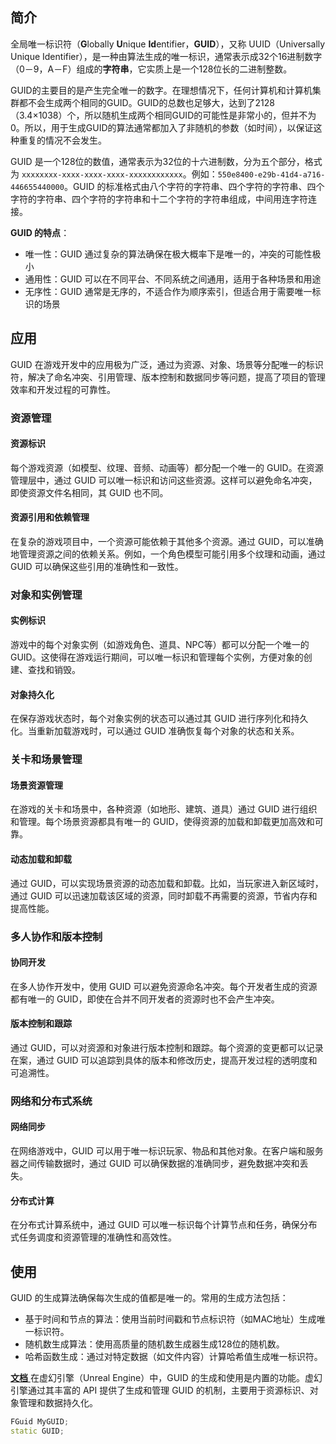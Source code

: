 ## 简介
全局唯一标识符（**G**lobally **U**nique **Id**entifier，**GUID**），又称 UUID（Universally Unique Identifier），是一种由算法生成的唯一标识，通常表示成32个16进制数字（0－9，A－F）组成的**字符串**，它实质上是一个128位长的二进制整数。

GUID的主要目的是产生完全唯一的数字。在理想情况下，任何计算机和计算机集群都不会生成两个相同的GUID。GUID的总数也足够大，达到了2128（3.4×1038）个，所以随机生成两个相同GUID的可能性是非常小的，但并不为0。所以，用于生成GUID的算法通常都加入了非随机的参数（如时间），以保证这种重复的情况不会发生。

GUID 是一个128位的数值，通常表示为32位的十六进制数，分为五个部分，格式为 `xxxxxxxx-xxxx-xxxx-xxxx-xxxxxxxxxxxx`。例如：`550e8400-e29b-41d4-a716-446655440000`。GUID 的标准格式由八个字符的字符串、四个字符的字符串、四个字符的字符串、四个字符的字符串和十二个字符的字符串组成，中间用连字符连接。

**GUID 的特点**：
- 唯一性：GUID 通过复杂的算法确保在极大概率下是唯一的，冲突的可能性极小
- 通用性：GUID 可以在不同平台、不同系统之间通用，适用于各种场景和用途
- 无序性：GUID 通常是无序的，不适合作为顺序索引，但适合用于需要唯一标识的场景
## 应用
GUID 在游戏开发中的应用极为广泛，通过为资源、对象、场景等分配唯一的标识符，解决了命名冲突、引用管理、版本控制和数据同步等问题，提高了项目的管理效率和开发过程的可靠性。
### 资源管理
#### 资源标识
每个游戏资源（如模型、纹理、音频、动画等）都分配一个唯一的 GUID。在资源管理层中，通过 GUID 可以唯一标识和访问这些资源。这样可以避免命名冲突，即使资源文件名相同，其 GUID 也不同。
#### 资源引用和依赖管理
在复杂的游戏项目中，一个资源可能依赖于其他多个资源。通过 GUID，可以准确地管理资源之间的依赖关系。例如，一个角色模型可能引用多个纹理和动画，通过 GUID 可以确保这些引用的准确性和一致性。
### 对象和实例管理
#### 实例标识
游戏中的每个对象实例（如游戏角色、道具、NPC等）都可以分配一个唯一的 GUID。这使得在游戏运行期间，可以唯一标识和管理每个实例，方便对象的创建、查找和销毁。
#### 对象持久化
在保存游戏状态时，每个对象实例的状态可以通过其 GUID 进行序列化和持久化。当重新加载游戏时，可以通过 GUID 准确恢复每个对象的状态和关系。
### 关卡和场景管理
#### 场景资源管理
在游戏的关卡和场景中，各种资源（如地形、建筑、道具）通过 GUID 进行组织和管理。每个场景资源都具有唯一的 GUID，使得资源的加载和卸载更加高效和可靠。
#### 动态加载和卸载
通过 GUID，可以实现场景资源的动态加载和卸载。比如，当玩家进入新区域时，通过 GUID 可以迅速加载该区域的资源，同时卸载不再需要的资源，节省内存和提高性能。
### 多人协作和版本控制
#### 协同开发
在多人协作开发中，使用 GUID 可以避免资源命名冲突。每个开发者生成的资源都有唯一的 GUID，即使在合并不同开发者的资源时也不会产生冲突。
#### 版本控制和跟踪
通过 GUID，可以对资源和对象进行版本控制和跟踪。每个资源的变更都可以记录在案，通过 GUID 可以追踪到具体的版本和修改历史，提高开发过程的透明度和可追溯性。
### 网络和分布式系统
#### 网络同步
在网络游戏中，GUID 可以用于唯一标识玩家、物品和其他对象。在客户端和服务器之间传输数据时，通过 GUID 可以确保数据的准确同步，避免数据冲突和丢失。
#### 分布式计算
在分布式计算系统中，通过 GUID 可以唯一标识每个计算节点和任务，确保分布式任务调度和资源管理的准确性和高效性。
## 使用
GUID 的生成算法确保每次生成的值都是唯一的。常用的生成方法包括：
- 基于时间和节点的算法：使用当前时间戳和节点标识符（如MAC地址）生成唯一标识符。
- 随机数生成算法：使用高质量的随机数生成器生成128位的随机数。
- 哈希函数生成：通过对特定数据（如文件内容）计算哈希值生成唯一标识符。

[**文档** ](https://dev.epicgames.com/documentation/en-us/unreal-engine/API/Runtime/Foliage/FFoliageCustomVersion/GUID?application_version=5.4)
在虚幻引擎（Unreal Engine）中，GUID 的生成和使用是内置的功能。虚幻引擎通过其丰富的 API 提供了生成和管理 GUID 的机制，主要用于资源标识、对象管理和数据持久化。
``` cpp
FGuid MyGUID;
static GUID;
```